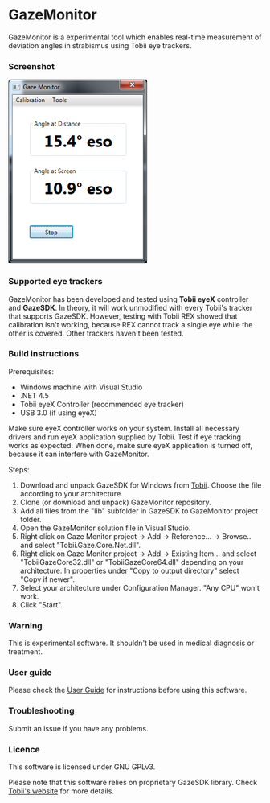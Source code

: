 # GazeMonitor #

GazeMonitor is a experimental tool which enables real-time measurement of deviation angles in strabismus using Tobii eye trackers. 

### Screenshot ###

![screenshot.png](/screenshot.png?raw=true "GazeMonitor Main Window")

### Supported eye trackers ###

GazeMonitor has been developed and tested using **Tobii eyeX** controller and **GazeSDK**. In theory, it will work unmodified with every Tobii's tracker that supports GazeSDK. However, testing with Tobii REX showed that calibration isn't working, because REX cannot track a single eye while the other is covered. Other trackers haven't been tested. 

### Build instructions ###

Prerequisites:

* Windows machine with Visual Studio
* .NET 4.5
* Tobii eyeX Controller (recommended eye tracker)
* USB 3.0 (if using eyeX)

Make sure eyeX controller works on your system. Install all necessary drivers and run eyeX application supplied by Tobii. Test if eye tracking works as expected. 
When done, make sure eyeX application is turned off, because it can interfere with GazeMonitor.

Steps:

1. Download and unpack GazeSDK for Windows from [Tobii](http://developer.tobii.com/). Choose the file according to your architecture. 
2. Clone (or download and unpack) GazeMonitor repository.
3. Add all files from the "lib" subfolder in GazeSDK to GazeMonitor project folder.
4. Open the GazeMonitor solution file in Visual Studio.
5. Right click on Gaze Monitor project -> Add -> Reference... -> Browse.. and select "Tobii.Gaze.Core.Net.dll".
6. Right click on Gaze Monitor project -> Add -> Existing Item... and select "TobiiGazeCore32.dll" or "TobiiGazeCore64.dll" depending on your architecture. In properties under "Copy to output directory" select "Copy if newer".
7. Select your architecture under Configuration Manager. "Any CPU" won't work.
8. Click "Start". 


### Warning ###

This is experimental software. It shouldn't be used in medical diagnosis or treatment.

### User guide ###

Please check the [User Guide](https://github.com/balancana/GazeMonitor/wiki/User-Guide "User Guide") for instructions before using this software.

### Troubleshooting ###

Submit an issue if you have any problems.

### Licence ###

This software is licensed under GNU GPLv3. 

Please note that this software relies on proprietary GazeSDK library. Check [Tobii's website](http://developer.tobii.com/) for more details. 
